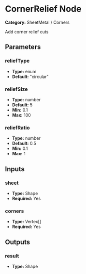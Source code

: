 
# CornerRelief Node

**Category:** SheetMetal / Corners

Add corner relief cuts

## Parameters


### reliefType
- **Type:** enum
- **Default:** "circular"





### reliefSize
- **Type:** number
- **Default:** 5
- **Min:** 0.1
- **Max:** 100



### reliefRatio
- **Type:** number
- **Default:** 0.5
- **Min:** 0.1
- **Max:** 1



## Inputs


### sheet
- **Type:** Shape
- **Required:** Yes



### corners
- **Type:** Vertex[]
- **Required:** Yes



## Outputs


### result
- **Type:** Shape




